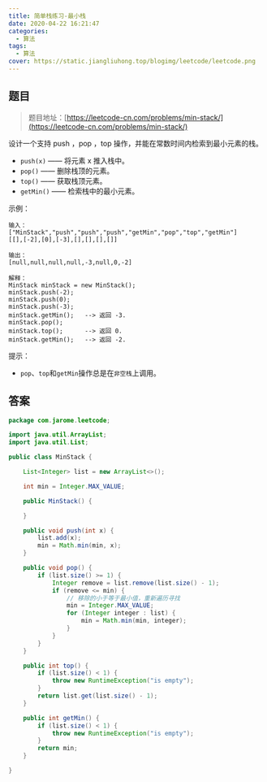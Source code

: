 ```yaml
---
title: 简单栈练习-最小栈
date: 2020-04-22 16:21:47
categories:
  - 算法
tags:
  - 算法
cover: https://static.jiangliuhong.top/blogimg/leetcode/leetcode.png
---
```


## 题目

> 题目地址：[https://leetcode-cn.com/problems/min-stack/](https://leetcode-cn.com/problems/min-stack/)

设计一个支持 push ，pop ，top 操作，并能在常数时间内检索到最小元素的栈。

- `push(x)` —— 将元素 x 推入栈中。
- `pop()` —— 删除栈顶的元素。
- `top()` —— 获取栈顶元素。
- `getMin()` —— 检索栈中的最小元素。

示例：

```
输入：
["MinStack","push","push","push","getMin","pop","top","getMin"]
[[],[-2],[0],[-3],[],[],[],[]]

输出：
[null,null,null,null,-3,null,0,-2]

解释：
MinStack minStack = new MinStack();
minStack.push(-2);
minStack.push(0);
minStack.push(-3);
minStack.getMin();   --> 返回 -3.
minStack.pop();
minStack.top();      --> 返回 0.
minStack.getMin();   --> 返回 -2.

```

提示：

- `pop`、`top`和`getMin`操作总是在`非空栈`上调用。

## 答案

```java
package com.jarome.leetcode;

import java.util.ArrayList;
import java.util.List;

public class MinStack {

    List<Integer> list = new ArrayList<>();

    int min = Integer.MAX_VALUE;

    public MinStack() {

    }

    public void push(int x) {
        list.add(x);
        min = Math.min(min, x);
    }

    public void pop() {
        if (list.size() >= 1) {
            Integer remove = list.remove(list.size() - 1);
            if (remove <= min) {
                // 移除的小于等于最小值，重新遍历寻找
                min = Integer.MAX_VALUE;
                for (Integer integer : list) {
                    min = Math.min(min, integer);
                }
            }
        }
    }

    public int top() {
        if (list.size() < 1) {
            throw new RuntimeException("is empty");
        }
        return list.get(list.size() - 1);
    }

    public int getMin() {
        if (list.size() < 1) {
            throw new RuntimeException("is empty");
        }
        return min;
    }

}

```
